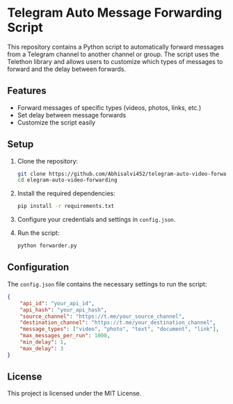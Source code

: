 # Telegram Auto Message Forwarding Script

This repository contains a Python script to automatically forward messages from a Telegram channel to another channel or group. The script uses the Telethon library and allows users to customize which types of messages to forward and the delay between forwards.

## Features
- Forward messages of specific types (videos, photos, links, etc.)
- Set delay between message forwards
- Customize the script easily

## Setup

1. Clone the repository:
    ```bash
    git clone https://github.com/Abhisalvi452/telegram-auto-video-forwarding
    cd elegram-auto-video-forwarding
    ```

2. Install the required dependencies:
    ```bash
    pip install -r requirements.txt
    ```

3. Configure your credentials and settings in `config.json`.

4. Run the script:
    ```bash
    python forwarder.py
    ```

## Configuration

The `config.json` file contains the necessary settings to run the script:

```json
{
    "api_id": "your_api_id",
    "api_hash": "your_api_hash",
    "source_channel": "https://t.me/your_source_channel",
    "destination_channel": "https://t.me/your_destination_channel",
    "message_types": ["video", "photo", "text", "document", "link"],
    "max_messages_per_run": 1000,
    "min_delay": 1,
    "max_delay": 3
}
```

## License

This project is licensed under the MIT License.

